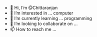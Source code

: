 - 👋 Hi, I’m @Chittaranjan
- 👀 I’m interested in ... computer
- 🌱 I’m currently learning ... programming 
- 💞️ I’m looking to collaborate on ...
- 📫 How to reach me ...

<!---
Chittaranjans/Chittaranjans is a ✨ special ✨ repository because its `README.md` (this file) appears on your GitHub profile.
You can click the Preview link to take a look at your changes.
--->
